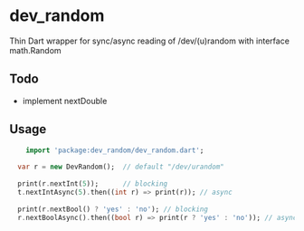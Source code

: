dev_random
==========

Thin Dart wrapper for sync/async reading of /dev/(u)random with interface math.Random

Todo
----
- implement nextDouble

Usage
-----

```Dart
	import 'package:dev_random/dev_random.dart';
	
  var r = new DevRandom();  // default "/dev/urandom"
  
  print(r.nextInt(5));      // blocking
  t.nextIntAsync(5).then((int r) => print(r)); // async
  
  print(r.nextBool() ? 'yes' : 'no'); // blocking
  r.nextBoolAsync().then((bool r) => print(r ? 'yes' : 'no')); // async 
	
```
